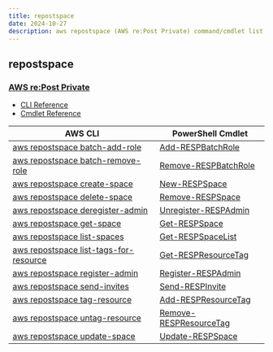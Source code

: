 ```yaml
---
title: repostspace
date: 2024-10-27
description: aws repostspace (AWS re:Post Private) command/cmdlet list.
---
```


## repostspace

### [AWS re:Post Private](https://aws.amazon.com/repost-private/)

* [CLI Reference](https://awscli.amazonaws.com/v2/documentation/api/latest/reference/repostspace/index.html)
* [Cmdlet Reference](https://docs.aws.amazon.com/powershell/latest/reference/items/Repostspace_cmdlets.html)

|AWS CLI|PowerShell Cmdlet|
|----|----|
|[aws repostspace batch-add-role](https://awscli.amazonaws.com/v2/documentation/api/latest/reference/repostspace/batch-add-role.html)|[Add-RESPBatchRole](https://docs.aws.amazon.com/powershell/latest/reference/items/Add-RESPBatchRole.html)|
|[aws repostspace batch-remove-role](https://awscli.amazonaws.com/v2/documentation/api/latest/reference/repostspace/batch-remove-role.html)|[Remove-RESPBatchRole](https://docs.aws.amazon.com/powershell/latest/reference/items/Remove-RESPBatchRole.html)|
|[aws repostspace create-space](https://awscli.amazonaws.com/v2/documentation/api/latest/reference/repostspace/create-space.html)|[New-RESPSpace](https://docs.aws.amazon.com/powershell/latest/reference/items/New-RESPSpace.html)|
|[aws repostspace delete-space](https://awscli.amazonaws.com/v2/documentation/api/latest/reference/repostspace/delete-space.html)|[Remove-RESPSpace](https://docs.aws.amazon.com/powershell/latest/reference/items/Remove-RESPSpace.html)|
|[aws repostspace deregister-admin](https://awscli.amazonaws.com/v2/documentation/api/latest/reference/repostspace/deregister-admin.html)|[Unregister-RESPAdmin](https://docs.aws.amazon.com/powershell/latest/reference/items/Unregister-RESPAdmin.html)|
|[aws repostspace get-space](https://awscli.amazonaws.com/v2/documentation/api/latest/reference/repostspace/get-space.html)|[Get-RESPSpace](https://docs.aws.amazon.com/powershell/latest/reference/items/Get-RESPSpace.html)|
|[aws repostspace list-spaces](https://awscli.amazonaws.com/v2/documentation/api/latest/reference/repostspace/list-spaces.html)|[Get-RESPSpaceList](https://docs.aws.amazon.com/powershell/latest/reference/items/Get-RESPSpaceList.html)|
|[aws repostspace list-tags-for-resource](https://awscli.amazonaws.com/v2/documentation/api/latest/reference/repostspace/list-tags-for-resource.html)|[Get-RESPResourceTag](https://docs.aws.amazon.com/powershell/latest/reference/items/Get-RESPResourceTag.html)|
|[aws repostspace register-admin](https://awscli.amazonaws.com/v2/documentation/api/latest/reference/repostspace/register-admin.html)|[Register-RESPAdmin](https://docs.aws.amazon.com/powershell/latest/reference/items/Register-RESPAdmin.html)|
|[aws repostspace send-invites](https://awscli.amazonaws.com/v2/documentation/api/latest/reference/repostspace/send-invites.html)|[Send-RESPInvite](https://docs.aws.amazon.com/powershell/latest/reference/items/Send-RESPInvite.html)|
|[aws repostspace tag-resource](https://awscli.amazonaws.com/v2/documentation/api/latest/reference/repostspace/tag-resource.html)|[Add-RESPResourceTag](https://docs.aws.amazon.com/powershell/latest/reference/items/Add-RESPResourceTag.html)|
|[aws repostspace untag-resource](https://awscli.amazonaws.com/v2/documentation/api/latest/reference/repostspace/untag-resource.html)|[Remove-RESPResourceTag](https://docs.aws.amazon.com/powershell/latest/reference/items/Remove-RESPResourceTag.html)|
|[aws repostspace update-space](https://awscli.amazonaws.com/v2/documentation/api/latest/reference/repostspace/update-space.html)|[Update-RESPSpace](https://docs.aws.amazon.com/powershell/latest/reference/items/Update-RESPSpace.html)|

